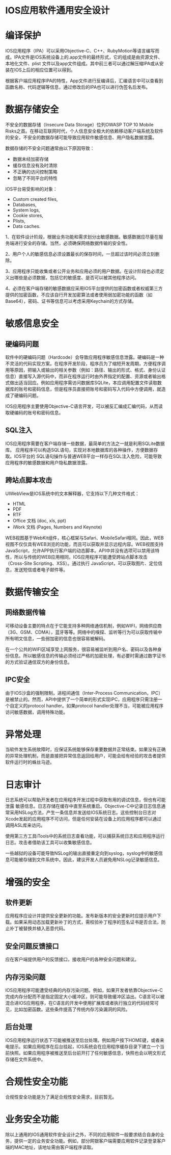 # IOS应用软件通用安全设计

# 编译保护

IOS应用程序（IPA）可以采用Objective-C、C++、RubyMotion等语言编写而成。IPA文件是IOS系统设备上的.app文件的最终形式，它的组成是由资源文件、本地化文件、plist 文件以及app文件组成。其中前三者可以通过解压缩IPA或从安装在IOS上后的相应位置可以得到。

根据客户端应用程序IPA的特性，App文件进行反编译后，汇编语言中可以查看到函数名称、代码逻辑等信息，通过修改后的IPA也可以进行伪签名后发布。

# 数据存储安全

不安全的数据存储（Insecure Data Storage）位列OWASP TOP 10 Mobile Risks之首。在移动互联网时代，个人信息安全极大的依赖移动客户端系统及软件的安全，不安全的数据存储可能导致应用软件敏感信息、用户隐私数据泄露。

数据存储的不安全问题通常由以下原因导致：

* 数据未经加密存储
* 缓存信息没有及时清除
* 不正确的访问控制策略
* 忽略了不同平台的特性

IOS平台易受影响的对象：

* Custom created files,
* Databases,
* System logs,
* Cookie stores,
* Plists,
* Data caches.

1、在软件设计阶段，根据业务功能和需求划分出敏感数据。敏感数据应尽量在服务端进行安全的存储。当然，必须确保网络数据传输的安全性。

2、用户个人的敏感信息必须设置最长的保存时间，一旦超过该时间必须立刻删除。

3、应用程序只能收集或者公开业务和应用必须的用户数据。在设计阶段也必须定义出哪些是必须数据，包括它的敏感度、是否可以被其他程序访问。

4、必须在客户端存储的敏感数据应采用IOS平台提供的加密函数或者权威第三方提供的加密函数，不应该自行开发加密算法或者使用弱加密功能的函数（如Base64），密码、证书等信息可以考虑采用Keychain的方式存储。

# 敏感信息安全

## 硬编码问题

软件中的硬编码问题（Hardcode）会导致应用程序敏感信息泄露。硬编码是一种不灵活的代码实现方案。在程序开发阶段，程序员为了缩短开发周期，方便程序调用等原因，把输入或输出的相关参数（例如：路径、输出的形式、格式、身份认证信息）直接写入源代码中，而非在程序运行时由外界指定的配置、资源或者输出格式做出适当回应。例如应用程序需访问数据库SQLite，本应调用配置文件读取数据库的账号和密码信息，但是程序员直接把账号和密码写入代码中方便调用，就造成了硬编码问题。

IOS应用程序主要使用Objective-C语言开发，可以被反汇编成汇编代码，从而读取硬编码的账号和密码信息。

## SQL注入

IOS应用程序需要在客户端存储一些数据，最简单的方法之一就是利用SQLite数据库。 应用程序可以构造SQL语句，实现对本地数据库的各种操作，方便数据存取。IOS平台的 SQL语句操作与普通WEB平台一样存在SQL注入危险，可能导致应用程序的敏感数据和用户隐私数据泄露。

## 跨站点脚本攻击

UIWebView是IOS系统中的文本解释器，它支持以下几种文件格式：

* HTML
* PDF
* RTF
* Office 文档 (doc, xls, ppt)
* iWork 文档 (Pages, Numbers and Keynote)

WEB视图基于WebKit组件，核心框架与Safari、MobileSafari相同。因此，WEB视图不仅仅具有WEB浏览的功能，而且可以获取并显示远程内容。WEB视图支持JavaScript，允许APP执行客户端的动态脚本。API中并没有选项可以禁用该特性，所以与传统的WEB应用相同，IOS应用程序可能遭受跨站点脚本攻击（Cross-Site Scripting、XSS）。通过执行 JavaScript，可以获取图片、定位信息，发送短信或者电子邮件等。

# 数据传输安全

## 网络数据传输

可移动设备主要的特点在于它能支持多种网络通信机制，例如WIFI，网络供应商（3G、GSM、CDMA），蓝牙等等。网络中的嗅探、监听等行为可以获取传输中所有明文信息，一些弱加密的信息也很容易被解码。

在一个公共的WIFI区域享受上网服务，很容易被监听到用户名、密码以及各种身份信息。所以敏感信息的传输必须经过严格的加密处理，有必要时需通过数字证书的方式验证通信双方的身份信息。

## IPC安全

由于IOS沙盒的强制限制，进程间通信（Inter-Process Communication，IPC）是被禁止的。然而，API中提供了一个简单的形式实现IPC，应用程序只需注册一个自定义的protocol handler。如果protocol handler处理不当，可能被应用程序访问敏感数据，调用特殊功能。

# 异常处理

当软件发生系统故障时，应保证系统能够保存重要数据并正常结束。如果没有正确的异常处理机制，而是直接把异常信息返回给用户，可能会给有经验的攻击者提供软件运行时的蛛丝马迹。

# 日志审计

日志系统可以帮助开发者在应用程序开发过程中获取有用的调试信息，但也有可能泄露 敏感信息。日志存储在缓存中直至系统重启。Objective-C中记录日志信息通常采用NSLog方法，产生一条信息并发送给IOS系统日志。这些控制台日志对Xcode发起的应用程序不可访问，但是任何安装在设备上的应用程序都可以通过调用ASL库来访问。

使用第三方工具iTools中的系统日志查看功能，可以捕获系统日志和应用程序运行日志。攻击者借助该工具可以收集敏感信息。

一些越狱的设备可能导致NSLog的输出直接重定向到syslog，syslog中的敏感信息可能被存储到文件系统中。因此，建议开发人员避免用NSLog记录敏感信息。

# 增强的安全

## 软件更新

应用程序应设计并提供安全更新的功能。发布新版本的安全更新时应提示用户下载。如果采用动态加载更新补丁的方式，需校验补丁程序的签名证书是否合法，防止补丁被替换并植入恶意代码。

## 安全问题反馈接口

应在客户端提供用户的反馈接口，接收用户的各种安全问题和建议。

## 内存污染问题

IOS应用程序可能遭受经典的内存污染问题。例如，如果开发者依靠Objective-C完成内存分配而不是指定固定大小缓冲区，则可能导致缓冲区溢出。C语言可以被混合进IOS应用程序，在C语言的开发中使用扩展库或者执行独立的代码经常可见，比如加密函数。这些条件提高了传统内存污染漏洞的风险。

## 后台处理

IOS应用程序运行状态下可能被推送至后台处理。例如用户按下HOME键，或者来电提示。如果应用程序在后台挂起，IOS系统会在应用程序缓存目录下建立一个当前快照。如果应用程序被推送至后台前开打了任何敏感信息，快照也会以明文形式存储在文件系统中。

# 合规性安全功能

合规性安全功能是为了满足合规性安全需求，目前暂无。

# 业务安全功能

除以上通用的IOS通用软件安全设计之外，不同的应用软件一般要求结合自身的业务，提供一定的业务安全功能。例如，部分网银客户端需要应用软件记录登录客户端的MAC地址，该地址需由客户端程序读取。




